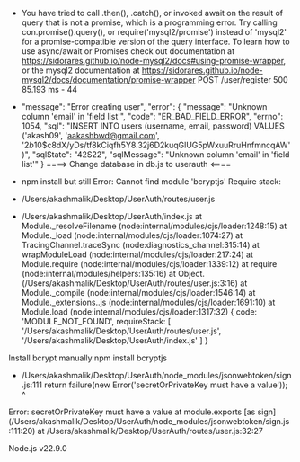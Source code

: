- You have tried to call .then(), .catch(), or invoked await on the result of query that is not a promise, which is a programming error. Try calling con.promise().query(), or require('mysql2/promise') instead of 'mysql2' for a promise-compatible version of the query interface. To learn how to use async/await or Promises check out documentation at https://sidorares.github.io/node-mysql2/docs#using-promise-wrapper, or the mysql2 documentation at https://sidorares.github.io/node-mysql2/docs/documentation/promise-wrapper
POST /user/register 500 85.193 ms - 44

- 
    "message": "Error creating user",
    "error": {
        "message": "Unknown column 'email' in 'field list'",
        "code": "ER_BAD_FIELD_ERROR",
        "errno": 1054,
        "sql": "INSERT INTO users (username, email, password) VALUES ('akash09', 'aakashbwd@gmail.com', '$2b$10$c8dX/yDs/tf8kCiqfh5Y8.32j6D2kuqGlUG5pWxuuRruHnfmncqAW')",
        "sqlState": "42S22",
        "sqlMessage": "Unknown column 'email' in 'field list'"
    }
 ====> Change database in db.js to userauth <====

- npm install
 but still   Error: Cannot find module 'bcryptjs'
Require stack:
- /Users/akashmalik/Desktop/UserAuth/routes/user.js
- /Users/akashmalik/Desktop/UserAuth/index.js
    at Module._resolveFilename (node:internal/modules/cjs/loader:1248:15)
    at Module._load (node:internal/modules/cjs/loader:1074:27)
    at TracingChannel.traceSync (node:diagnostics_channel:315:14)
    at wrapModuleLoad (node:internal/modules/cjs/loader:217:24)
    at Module.require (node:internal/modules/cjs/loader:1339:12)
    at require (node:internal/modules/helpers:135:16)
    at Object.<anonymous> (/Users/akashmalik/Desktop/UserAuth/routes/user.js:3:16)
    at Module._compile (node:internal/modules/cjs/loader:1546:14)
    at Module._extensions..js (node:internal/modules/cjs/loader:1691:10)
    at Module.load (node:internal/modules/cjs/loader:1317:32) {
  code: 'MODULE_NOT_FOUND',
  requireStack: [
    '/Users/akashmalik/Desktop/UserAuth/routes/user.js',
    '/Users/akashmalik/Desktop/UserAuth/index.js'
  ]
}

Install bcrypt manually
npm install bcryptjs



-  /Users/akashmalik/Desktop/UserAuth/node_modules/jsonwebtoken/sign.js:111
    return failure(new Error('secretOrPrivateKey must have a value'));
                   ^

Error: secretOrPrivateKey must have a value
    at module.exports [as sign] (/Users/akashmalik/Desktop/UserAuth/node_modules/jsonwebtoken/sign.js:111:20)
    at /Users/akashmalik/Desktop/UserAuth/routes/user.js:32:27

Node.js v22.9.0